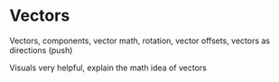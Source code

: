 # Vectors

Vectors, components, vector math, rotation, vector offsets, vectors as directions (push)

Visuals very helpful, explain the math idea of vectors
